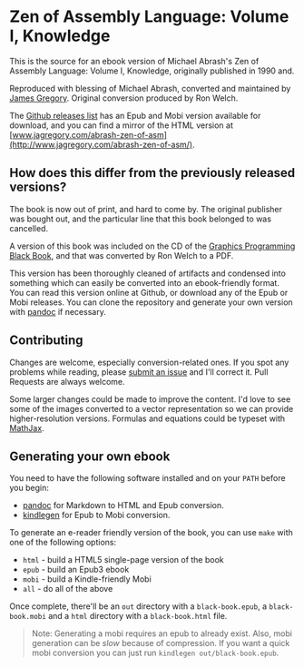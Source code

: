 # Zen of Assembly Language: Volume I, Knowledge

This is the source for an ebook version of Michael Abrash's Zen of Assembly Language: Volume I, Knowledge, originally published in 1990 and.

Reproduced with blessing of Michael Abrash, converted and maintained by [James Gregory](mailto:james@jagregory.com). Original conversion produced by Ron Welch.

The [Github releases list](https://github.com/jagregory/abrash-zen-of-asm/releases) has an Epub and Mobi version available for download, and you can find a mirror of the HTML version at [www.jagregory.com/abrash-zen-of-asm](http://www.jagregory.com/abrash-zen-of-asm/).

## How does this differ from the previously released versions?

The book is now out of print, and hard to come by. The original publisher was bought out, and the particular line that this book belonged to was cancelled.

A version of this book was included on the CD of the [Graphics Programming Black Book](http://www.jagregory.com/abrash-black-book/), and that was converted by Ron Welch to a PDF.

This version has been thoroughly cleaned of artifacts and condensed into something which can easily be converted into an ebook-friendly format. You can read this version online at Github, or download any of the Epub or Mobi releases. You can clone the repository and generate your own version with [pandoc](http://johnmacfarlane.net/pandoc/) if necessary.

## Contributing

Changes are welcome, especially conversion-related ones. If you spot any problems while reading, please [submit an issue](https://github.com/jagregory/abrash-zen-of-asm/issues) and I'll correct it. Pull Requests are always welcome.

Some larger changes could be made to improve the content. I'd love to see some of the images converted to a vector representation so we can provide higher-resolution versions.  Formulas and equations could be typeset with [MathJax](http://www.mathjax.org/).

## Generating your own ebook

You need to have the following software installed and on your `PATH` before you begin:

  * [pandoc](http://johnmacfarlane.net/pandoc/) for Markdown to HTML and Epub conversion.
  * [kindlegen](http://www.amazon.com/gp/feature.html?docId=1000765211) for Epub to Mobi conversion.

To generate an e-reader friendly version of the book, you can use `make` with one of the following options:

  * `html` - build a HTML5 single-page version of the book
  * `epub` - build an Epub3 ebook
  * `mobi` - build a Kindle-friendly Mobi
  * `all`  - do all of the above

Once complete, there'll be an `out` directory with a `black-book.epub`, a `black-book.mobi` and a `html` directory with a `black-book.html` file.

> Note: Generating a mobi requires an epub to already exist. Also, mobi generation can be *slow* because of compression. If you want a quick mobi conversion you can just run `kindlegen out/black-book.epub`.
